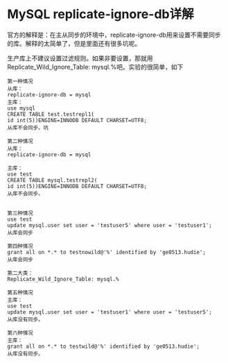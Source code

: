 # MySQL replicate-ignore-db详解

官方的解释是：在主从同步的环境中，replicate-ignore-db用来设置不需要同步的库。解释的太简单了，但是里面还有很多坑呢。

生产库上不建议设置过滤规则。如果非要设置，那就用Replicate_Wild_Ignore_Table: mysql.%吧。实验的很简单，如下

```shell
第一种情况
从库：
replicate-ignore-db = mysql
主库：
use mysql
CREATE TABLE test.testrepl1(
id int(5))ENGINE=INNODB DEFAULT CHARSET=UTF8;
从库不会同步。坑
 
第二种情况
从库：
replicate-ignore-db = mysql
 
主库：
use test
CREATE TABLE mysql.testrepl2(
id int(5))ENGINE=INNODB DEFAULT CHARSET=UTF8;
从库不会同步。
 
 
第三种情况
use test
update mysql.user set user = 'testuser5' where user = 'testuser1';
从库会同步
 
第四种情况
grant all on *.* to testnowild@'%' identified by 'ge0513.hudie';
从库会同步
 
第二大类：
Replicate_Wild_Ignore_Table: mysql.%
 
第五种情况
主库：
use test
update mysql.user set user = 'testuser1' where user = 'testuser5';
从库没有同步。
 
第六种情况
主库：
grant all on *.* to testwild@'%' identified by 'ge0513.hudie';
从库没有同步。
```